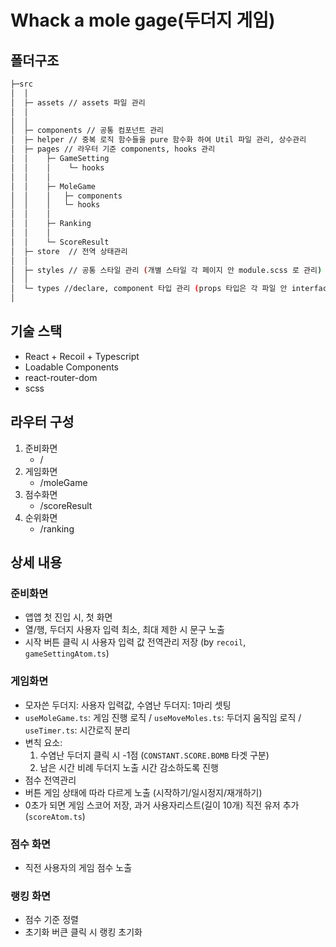 # Whack a mole gage(두더지 게임)

## 폴더구조

```sh
├─src
│  │  
│  ├─ assets // assets 파일 관리
│  │
│  │   
│  ├─ components // 공통 컴포넌트 관리
│  ├─ helper // 중복 로직 함수들을 pure 함수화 하여 Util 파일 관리, 상수관리
│  ├─ pages // 라우터 기준 components, hooks 관리
│  │    ├─ GameSetting
│  │    │    └─ hooks
│  │    │
│  │    ├─ MoleGame
│  │    │   ├─ components
│  │    │   └─ hooks
│  │    │
│  │    ├─ Ranking    
│  │    │
│  │    └─ ScoreResult     
│  ├─ store  // 전역 상태관리
│  │    
│  ├─ styles // 공통 스타일 관리 (개별 스타일 각 페이지 안 module.scss 로 관리)
│  │    
│  └─ types //declare, component 타입 관리 (props 타입은 각 파일 안 interface 타입으로 관리)
│          
```
## 기술 스택
- React + Recoil + Typescript
- Loadable Components
- react-router-dom
- scss

## 라우터 구성
1. 준비화면  
   - /
2. 게임화면
   -  /moleGame
3. 점수화면
   - /scoreResult
4. 순위화면
   - /ranking

## 상세 내용
### 준비화면
  - 앱앱 첫 진입 시, 첫 화면
  - 열/행, 두더지 사용자 입력 최소, 최대 제한 시 문구 노출
  - 시작 버튼 클릭 시 사용자 입력 값 전역관리 저장 (by `recoil`, `gameSettingAtom.ts`)

### 게임화면
 - 모자쓴 두더지: 사용자 입력값, 수염난 두더지: 1마리 셋팅
 - `useMoleGame.ts`: 게임 진행 로직 /  `useMoveMoles.ts`: 두더지 움직임 로직 /  `useTimer.ts`: 시간로직 분리
 - 변칙 요소:
   1. 수염난 두더지 클릭 시 -1점 (`CONSTANT.SCORE.BOMB` 타겟 구분)
   2. 남은 시간 비례 두더지 노출 시간 감소하도록 진행 
 - 점수 전역관리 
 - 버튼 게임 상태에 따라 다르게 노출 (시작하기/일시정지/재개하기)
 - 0초가 되면 게임 스코어 저장, 과거 사용자리스트(길이 10개) 직전 유저 추가(`scoreAtom.ts`)

### 점수 화면
- 직전 사용자의 게임 점수 노출

### 랭킹 화면 
- 점수 기준 정렬
- 초기화 버큰 클릭 시 랭킹 초기화 

